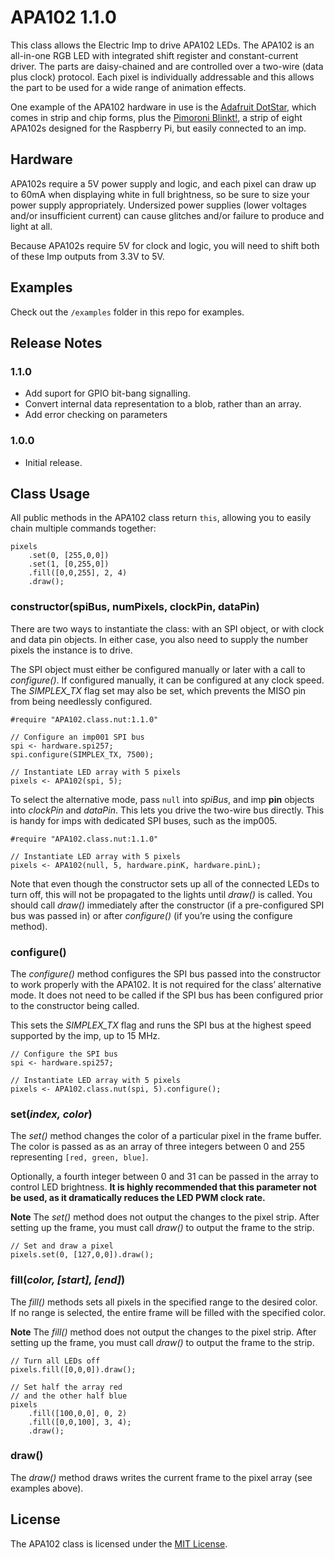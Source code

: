 # APA102 1.1.0

This class allows the Electric Imp to drive APA102 LEDs. The APA102 is an all-in-one RGB LED with integrated shift register and constant-current driver. The parts are daisy-chained and are controlled over a two-wire (data plus clock) protocol. Each pixel is individually addressable and this allows the part to be used for a wide range of animation effects.

One example of the APA102 hardware in use is the [Adafruit DotStar](http://www.adafruit.com/categories/340), which comes in strip and chip forms, plus the [Pimoroni Blinkt!](https://shop.pimoroni.com/products/blinkt), a strip of eight APA102s designed for the Raspberry Pi, but easily connected to an imp.

## Hardware

APA102s require a 5V power supply and logic, and each pixel can draw up to 60mA when displaying white in full brightness, so be sure to size your power supply appropriately. Undersized power supplies (lower voltages and/or insufficient current) can cause glitches and/or failure to produce and light at all.

Because APA102s require 5V for clock and logic, you will need to shift both of these Imp outputs from 3.3V to 5V.

## Examples

Check out the `/examples` folder in this repo for examples.

## Release Notes

### 1.1.0

- Add suport for GPIO bit-bang signalling.
- Convert internal data representation to a blob, rather than an array.
- Add error checking on parameters

### 1.0.0

- Initial release.

## Class Usage

All public methods in the APA102 class return `this`, allowing you to easily chain multiple commands together:

```squirrel
pixels
    .set(0, [255,0,0])
    .set(1, [0,255,0])
    .fill([0,0,255], 2, 4)
    .draw();
```

### constructor(spiBus, numPixels, clockPin, dataPin)

There are two ways to instantiate the class: with an SPI object, or with clock and data pin objects. In either case, you also need to supply the number pixels the instance is to drive.

The SPI object must either be configured manually or later with a call to *configure()*. If configured manually, it can be configured at any clock speed. The *SIMPLEX_TX* flag set may also be set, which prevents the MISO pin from being needlessly configured.

```squirrel
#require "APA102.class.nut:1.1.0"

// Configure an imp001 SPI bus
spi <- hardware.spi257;
spi.configure(SIMPLEX_TX, 7500);

// Instantiate LED array with 5 pixels
pixels <- APA102(spi, 5);
```

To select the alternative mode, pass `null` into *spiBus*, and imp **pin** objects into *clockPin* and *dataPin*. This lets you drive the two-wire bus directly. This is handy for imps with dedicated SPI buses, such as the imp005.

```squirrel
#require "APA102.class.nut:1.1.0"

// Instantiate LED array with 5 pixels
pixels <- APA102(null, 5, hardware.pinK, hardware.pinL);
```

Note that even though the constructor sets up all of the connected LEDs to turn off, this will not be propagated to the lights until *draw()* is called.  You should call *draw()* immediately after the constructor (if a pre-configured SPI bus was passed in) or after *configure()* (if you’re using the configure method).

### configure()

The *configure()* method configures the SPI bus passed into the constructor to work properly with the APA102. It is not required for the class’ alternative mode. It does not need to be called if the SPI bus has been configured prior to the constructor being called.

This sets the *SIMPLEX_TX* flag and runs the SPI bus at the highest speed supported by the imp, up to 15 MHz.

```squirrel
// Configure the SPI bus
spi <- hardware.spi257;

// Instantiate LED array with 5 pixels
pixels <- APA102.class.nut(spi, 5).configure();
```

### set(*index, color*)

The *set()* method changes the color of a particular pixel in the frame buffer. The color is passed as as an array of three integers between 0 and 255 representing `[red, green, blue]`.

Optionally, a fourth integer between 0 and 31 can be passed in the array to control LED brightness. **It is highly recommended that this parameter not be used, as it dramatically reduces the LED PWM clock rate.**

**Note** The *set()* method does not output the changes to the pixel strip. After setting up the frame, you must call *draw()* to output the frame to the strip.

```squirrel
// Set and draw a pixel
pixels.set(0, [127,0,0]).draw();
```

### fill(*color, [start], [end]*)

The *fill()* methods sets all pixels in the specified range to the desired color. If no range is selected, the entire frame will be filled with the specified color.

**Note** The *fill()* method does not output the changes to the pixel strip. After setting up the frame, you must call *draw()* to output the frame to the strip.

```squirrel
// Turn all LEDs off
pixels.fill([0,0,0]).draw();
```

```squirrel
// Set half the array red
// and the other half blue
pixels
    .fill([100,0,0], 0, 2)
    .fill([0,0,100], 3, 4);
    .draw();
```

### draw()

The *draw()* method draws writes the current frame to the pixel array (see examples above).

## License

The APA102 class is licensed under the [MIT License](./LICENSE).
